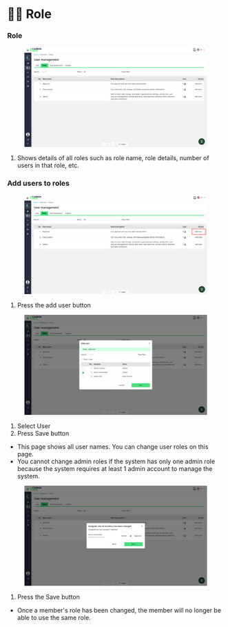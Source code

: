 # 🧑‍💻 Role

### Role

<figure><img src="../../.gitbook/assets/image (7) (1) (1) (1) (1) (1).png" alt=""><figcaption></figcaption></figure>

1. Shows details of all roles such as role name, role details, number of users in that role, etc.

### Add users to roles

<figure><img src="../../.gitbook/assets/image (12) (1).png" alt=""><figcaption></figcaption></figure>

1. Press the add user button

<figure><img src="../../.gitbook/assets/image (1) (1) (1) (1) (1) (1) (1) (1) (1) (1) (1) (1) (1).png" alt=""><figcaption></figcaption></figure>

1. Select User
2. Press Save button

* This page shows all user names. You can change user roles on this page.
* You cannot change admin roles if the system has only one admin role because the system requires at least 1 admin account to manage the system.

<figure><img src="../../.gitbook/assets/image (2) (1) (1) (1) (1) (1) (1) (1) (1) (1) (1).png" alt=""><figcaption></figcaption></figure>

1. Press the Save button

* Once a member's role has been changed, the member will no longer be able to use the same role.
